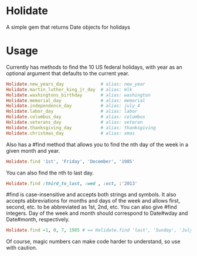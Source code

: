 # Holidate

A simple gem that returns Date objects for holidays

# Usage

Currently has methods to find the 10 US federal holidays, with year as an optional argument that defaults to the current year.
```ruby
Holidate.new_years_day              # alias: new_year
Holidate.martin_luther_king_jr_day  # alias: mlk
Holidate.washingtons_birthday       # alias: washington
Holidate.memorial_day               # alias: memorial
Holidate.independence_day           # alias: july_4
Holidate.labor_day                  # alias: labor
Holidate.columbus_day               # alias: columbus
Holidate.veterans_day               # alias: veteran
Holidate.thanksgiving_day           # alias: thanksgiving
Holidate.christmas_day              # alias: xmas
```

Also has a #find method that allows you to find the nth day of the week in a given month and year.
```ruby
Holidate.find '1st', 'Friday', 'December', '1985'
```
You can also find the nth to last day.
```ruby
Holidate.find :third_to_last, :wed , :oct, :'2013'
```
\#find is case-insensitive and accepts both strings and symbols. It also accepts abbreviations for months and days of the week and allows first, second, etc. to be abbreviated as 1st, 2nd, etc.
You can also give #find integers. Day of the week and month should correspond to Date#wday and Date#month, respectively.
```ruby
Holidate.find -1, 0, 7, 1985 # == Holidate.find 'last', 'Sunday', 'July', '1985'
```
Of course, magic numbers can make code harder to understand, so use with caution.